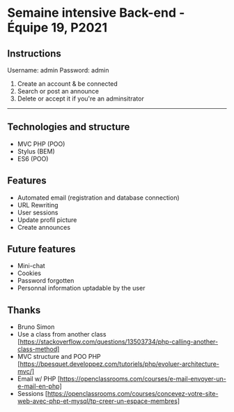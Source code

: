 # Semaine intensive Back-end - Équipe 19, P2021

## Instructions

Username: admin
Password: admin

1. Create an account & be connected
2. Search or post an announce
3. Delete or accept it if you're an adminsitrator

___

## Technologies and structure
- MVC PHP (POO)
- Stylus (BEM)
- ES6 (POO)

## Features
- Automated email (registration and database connection)
- URL Rewriting
- User sessions
- Update profil picture
- Create announces 

## Future features
- Mini-chat
- Cookies
- Password forgotten
- Personnal information uptadable by the user

## Thanks
- Bruno Simon
- Use a class from another class [https://stackoverflow.com/questions/13503734/php-calling-another-class-method]
- MVC structure and POO PHP [https://bpesquet.developpez.com/tutoriels/php/evoluer-architecture-mvc/]
- Email w/ PHP [https://openclassrooms.com/courses/e-mail-envoyer-un-e-mail-en-php]
- Sessions [https://openclassrooms.com/courses/concevez-votre-site-web-avec-php-et-mysql/tp-creer-un-espace-membres]